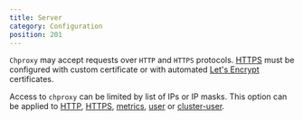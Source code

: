 ```yaml
---
title: Server
category: Configuration
position: 201
---
```


`Chproxy` may accept requests over `HTTP` and `HTTPS` protocols. [HTTPS](https://github.com/ContentSquare/chproxy/blob/master/config#https_config) must be configured with custom certificate or with automated [Let's Encrypt](https://letsencrypt.org/) certificates.

Access to `chproxy` can be limited by list of IPs or IP masks. This option can be applied to [HTTP](https://github.com/ContentSquare/chproxy/blob/master/config#http_config), [HTTPS](https://github.com/ContentSquare/chproxy/blob/master/config#https_config), [metrics](https://github.com/ContentSquare/chproxy/blob/master/config#metrics_config), [user](https://github.com/ContentSquare/chproxy/blob/master/config#user_config) or [cluster-user](https://github.com/ContentSquare/chproxy/blob/master/config#cluster_user_config).

